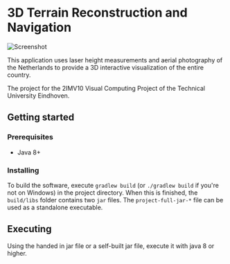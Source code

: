 # 3D Terrain Reconstruction and Navigation

![Screenshot](https://i.imgur.com/f7ZFHuG.jpg)

This application uses laser height measurements and aerial photography of the Netherlands to provide
a 3D interactive visualization of the entire country. 

The project for the 2IMV10 Visual Computing Project of the Technical University Eindhoven.

## Getting started
### Prerequisites
- Java 8+

### Installing
To build the software, execute `gradlew build` (or `./gradlew build` if you're not on Windows) in the project directory. 
When this is finished, the `build/libs` folder contains two `jar` files. 
The `project-full-jar-*` file can be used as a standalone executable.

## Executing
Using the handed in jar file or a self-built jar file,
execute it with java 8 or higher.
